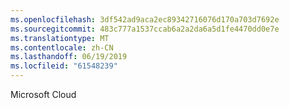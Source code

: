 ```yaml
---
ms.openlocfilehash: 3df542ad9aca2ec89342716076d170a703d7692e
ms.sourcegitcommit: 483c777a1537ccab6a2a2da6a5d1fe4470dd0e7e
ms.translationtype: MT
ms.contentlocale: zh-CN
ms.lasthandoff: 06/19/2019
ms.locfileid: "61548239"
---
```

Microsoft Cloud